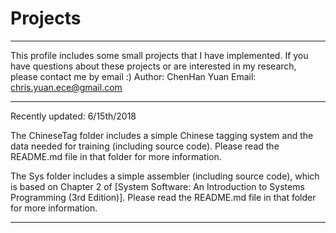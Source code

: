 # Projects

*****************************************************************

This profile includes some small projects that I have implemented.
If you have questions about these projects or are interested in my research, please contact me by email :)
Author: ChenHan Yuan
Email: chris.yuan.ece@gmail.com

*****************************************************************

Recently updated: 6/15th/2018

The ChineseTag folder includes a simple Chinese tagging system and the data needed for training (including source code). 
Please read the README.md file in that folder for more information.

The Sys folder includes a simple assembler (including source code), which is based on Chapter 2 of [System Software: An Introduction to Systems Programming (3rd Edition)].
Please read the README.md file in that folder for more information.

*****************************************************************
